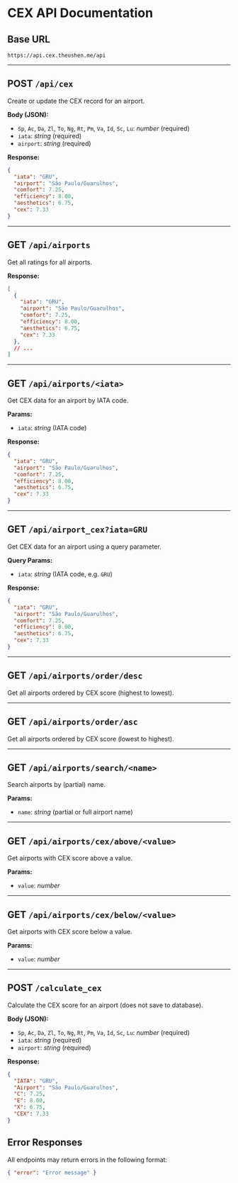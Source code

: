 # CEX API Documentation

## Base URL

```
https://api.cex.theushen.me/api
```

---


## POST `/api/cex`

Create or update the CEX record for an airport.

**Body (JSON):**
- `Sp`, `Ac`, `Da`, `Zl`, `To`, `Ng`, `Rt`, `Pm`, `Va`, `Id`, `Sc`, `Lu`: *number* (required)
- `iata`: *string* (required)
- `airport`: *string* (required)

**Response:**
```json
{
  "iata": "GRU",
  "airport": "São Paulo/Guarulhos",
  "comfort": 7.25,
  "efficiency": 8.00,
  "aesthetics": 6.75,
  "cex": 7.33
}
```

---

## GET `/api/airports`

Get all ratings for all airports.

**Response:**
```json
[
  {
    "iata": "GRU",
    "airport": "São Paulo/Guarulhos",
    "comfort": 7.25,
    "efficiency": 8.00,
    "aesthetics": 6.75,
    "cex": 7.33
  },
  // ...
]
```

---


## GET `/api/airports/<iata>`

Get CEX data for an airport by IATA code.

**Params:**
- `iata`: *string* (IATA code)

**Response:**
```json
{
  "iata": "GRU",
  "airport": "São Paulo/Guarulhos",
  "comfort": 7.25,
  "efficiency": 8.00,
  "aesthetics": 6.75,
  "cex": 7.33
}
```

---


## GET `/api/airport_cex?iata=GRU`

Get CEX data for an airport using a query parameter.

**Query Params:**
- `iata`: *string* (IATA code, e.g. `GRU`)

**Response:**
```json
{
  "iata": "GRU",
  "airport": "São Paulo/Guarulhos",
  "comfort": 7.25,
  "efficiency": 8.00,
  "aesthetics": 6.75,
  "cex": 7.33
}
```

---

## GET `/api/airports/order/desc`

Get all airports ordered by CEX score (highest to lowest).

---

## GET `/api/airports/order/asc`

Get all airports ordered by CEX score (lowest to highest).

---

## GET `/api/airports/search/<name>`

Search airports by (partial) name.

**Params:**
- `name`: *string* (partial or full airport name)

---

## GET `/api/airports/cex/above/<value>`

Get airports with CEX score above a value.

**Params:**
- `value`: *number*

---

## GET `/api/airports/cex/below/<value>`

Get airports with CEX score below a value.

**Params:**
- `value`: *number*

---



## POST `/calculate_cex`

Calculate the CEX score for an airport (does not save to database).

**Body (JSON):**
- `Sp`, `Ac`, `Da`, `Zl`, `To`, `Ng`, `Rt`, `Pm`, `Va`, `Id`, `Sc`, `Lu`: *number* (required)
- `iata`: *string* (required)
- `airport`: *string* (required)

**Response:**
```json
{
  "IATA": "GRU",
  "Airport": "São Paulo/Guarulhos",
  "C": 7.25,
  "E": 8.00,
  "X": 6.75,
  "CEX": 7.33
}
```

## Error Responses

All endpoints may return errors in the following format:
```json
{ "error": "Error message" }
```
